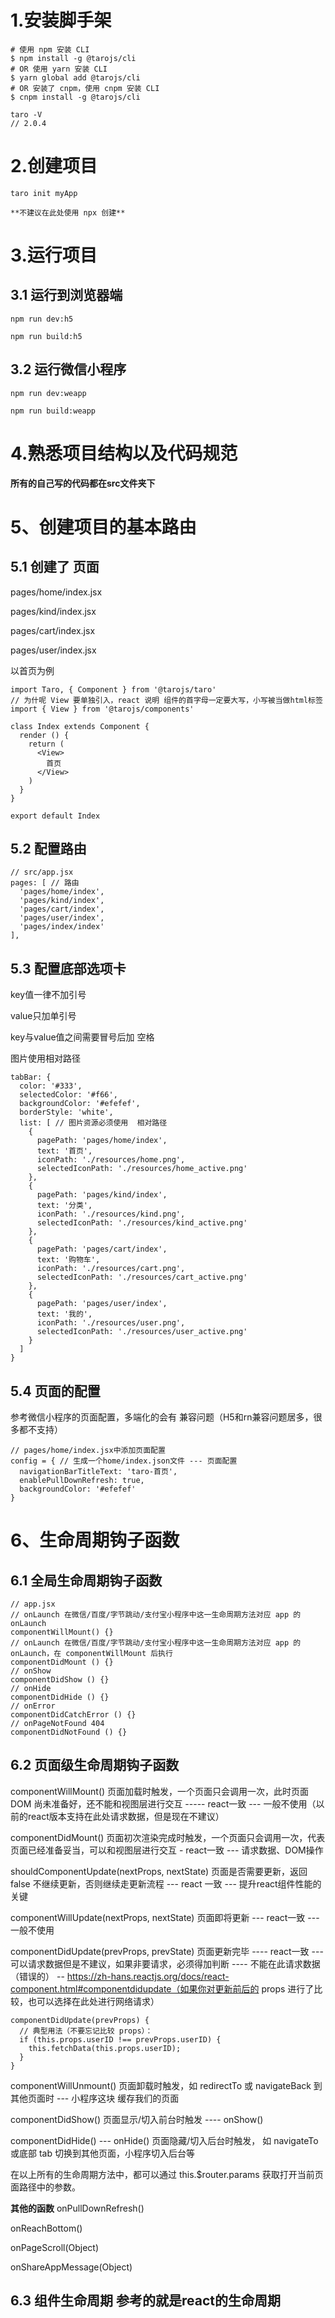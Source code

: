 # 1.安装脚手架
```
# 使用 npm 安装 CLI
$ npm install -g @tarojs/cli
# OR 使用 yarn 安装 CLI
$ yarn global add @tarojs/cli
# OR 安装了 cnpm，使用 cnpm 安装 CLI
$ cnpm install -g @tarojs/cli

taro -V
// 2.0.4
```

# 2.创建项目
```
taro init myApp

**不建议在此处使用 npx 创建**
```

# 3.运行项目

## 3.1 运行到浏览器端
```
npm run dev:h5

npm run build:h5
```

## 3.2 运行微信小程序
```
npm run dev:weapp

npm run build:weapp
```

# 4.熟悉项目结构以及代码规范

**所有的自己写的代码都在src文件夹下**

# 5、创建项目的基本路由

## 5.1 创建了 页面
pages/home/index.jsx

pages/kind/index.jsx

pages/cart/index.jsx

pages/user/index.jsx

以首页为例
```
import Taro, { Component } from '@tarojs/taro'
// 为什呢 View 要单独引入，react 说明 组件的首字母一定要大写，小写被当做html标签
import { View } from '@tarojs/components'

class Index extends Component {
  render () {
    return (
      <View>
        首页
      </View>
    )
  }
}

export default Index

```

## 5.2 配置路由
```
// src/app.jsx
pages: [ // 路由
  'pages/home/index',
  'pages/kind/index',
  'pages/cart/index',
  'pages/user/index',
  'pages/index/index'
],
```

## 5.3 配置底部选项卡
key值一律不加引号

value只加单引号

key与value值之间需要冒号后加 空格

图片使用相对路径
```
tabBar: {
  color: '#333',
  selectedColor: '#f66',
  backgroundColor: '#efefef',
  borderStyle: 'white',
  list: [ // 图片资源必须使用  相对路径
    {
      pagePath: 'pages/home/index',
      text: '首页',
      iconPath: './resources/home.png',
      selectedIconPath: './resources/home_active.png'
    },
    {
      pagePath: 'pages/kind/index',
      text: '分类',
      iconPath: './resources/kind.png',
      selectedIconPath: './resources/kind_active.png'
    },
    {
      pagePath: 'pages/cart/index',
      text: '购物车',
      iconPath: './resources/cart.png',
      selectedIconPath: './resources/cart_active.png'
    },
    {
      pagePath: 'pages/user/index',
      text: '我的',
      iconPath: './resources/user.png',
      selectedIconPath: './resources/user_active.png'
    }
  ]
}
```
## 5.4 页面的配置
参考微信小程序的页面配置，多端化的会有 兼容问题（H5和rn兼容问题居多，很多都不支持）

```
// pages/home/index.jsx中添加页面配置
config = { // 生成一个home/index.json文件 --- 页面配置
  navigationBarTitleText: 'taro-首页',
  enablePullDownRefresh: true,
  backgroundColor: '#efefef'
}
```

# 6、生命周期钩子函数

## 6.1 全局生命周期钩子函数

```
// app.jsx
// onLaunch 在微信/百度/字节跳动/支付宝小程序中这一生命周期方法对应 app 的 onLaunch
componentWillMount() {}
// onLaunch 在微信/百度/字节跳动/支付宝小程序中这一生命周期方法对应 app 的 onLaunch，在 componentWillMount 后执行
componentDidMount () {}
// onShow
componentDidShow () {}
// onHide
componentDidHide () {}
// onError
componentDidCatchError () {}
// onPageNotFound 404
componentDidNotFound () {}
```

## 6.2 页面级生命周期钩子函数
componentWillMount()
页面加载时触发，一个页面只会调用一次，此时页面 DOM 尚未准备好，还不能和视图层进行交互 ----- react一致 --- 一般不使用（以前的react版本支持在此处请求数据，但是现在不建议）

componentDidMount()
页面初次渲染完成时触发，一个页面只会调用一次，代表页面已经准备妥当，可以和视图层进行交互 -   react一致 --- 请求数据、DOM操作

shouldComponentUpdate(nextProps, nextState)
页面是否需要更新，返回 false 不继续更新，否则继续走更新流程 --- react 一致  ---  提升react组件性能的关键

componentWillUpdate(nextProps, nextState)
页面即将更新  --- react一致  --- 一般不使用

componentDidUpdate(prevProps, prevState)
页面更新完毕  ----  react一致  --- 可以请求数据但是不建议，如果非要请求，必须得加判断 ---- 不能在此请求数据（错误的） -- https://zh-hans.reactjs.org/docs/react-component.html#componentdidupdate（如果你对更新前后的 props 进行了比较，也可以选择在此处进行网络请求）
```
componentDidUpdate(prevProps) {
  // 典型用法（不要忘记比较 props）：
  if (this.props.userID !== prevProps.userID) {
    this.fetchData(this.props.userID);
  }
}
```

componentWillUnmount()
页面卸载时触发，如 redirectTo 或 navigateBack 到其他页面时 --- 小程序这块 缓存我们的页面 

componentDidShow()
页面显示/切入前台时触发  ----  onShow()

componentDidHide() --- onHide()
页面隐藏/切入后台时触发， 如 navigateTo 或底部 tab 切换到其他页面，小程序切入后台等

在以上所有的生命周期方法中，都可以通过 this.$router.params 获取打开当前页面路径中的参数。


**其他的函数**
onPullDownRefresh()

onReachBottom()

onPageScroll(Object)

onShareAppMessage(Object)

## 6.3 组件生命周期 参考的就是react的生命周期